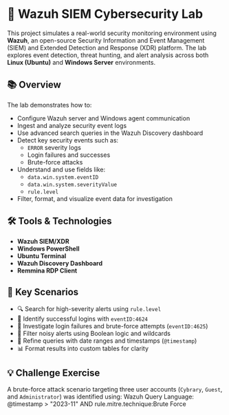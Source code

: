 # 🔐 Wazuh SIEM Cybersecurity Lab

This project simulates a real-world security monitoring environment using **Wazuh**, an open-source Security Information and Event Management (SIEM) and Extended Detection and Response (XDR) platform. The lab explores event detection, threat hunting, and alert analysis across both **Linux (Ubuntu)** and **Windows Server** environments.

## 📚 Overview

The lab demonstrates how to:

- Configure Wazuh server and Windows agent communication
- Ingest and analyze security event logs
- Use advanced search queries in the Wazuh Discovery dashboard
- Detect key security events such as:
  - `ERROR` severity logs
  - Login failures and successes
  - Brute-force attacks
- Understand and use fields like:
  - `data.win.system.eventID`
  - `data.win.system.severityValue`
  - `rule.level`
- Filter, format, and visualize event data for investigation

## 🛠️ Tools & Technologies

- **Wazuh SIEM/XDR**
- **Windows PowerShell**
- **Ubuntu Terminal**
- **Wazuh Discovery Dashboard**
- **Remmina RDP Client**

## 🧪 Key Scenarios

- 🔍 Search for high-severity alerts using `rule.level`
- 🔐 Identify successful logins with `eventID:4624`
- 🚫 Investigate login failures and brute-force attempts (`eventID:4625`)
- 🧹 Filter noisy alerts using Boolean logic and wildcards
- 📅 Refine queries with date ranges and timestamps (`@timestamp`)
- 📊 Format results into custom tables for clarity

## 💡 Challenge Exercise

A brute-force attack scenario targeting three user accounts (`Cybrary`, `Guest`, and `Administrator`) was identified using:
Wazuh Query Language:
@timestamp > "2023-11" AND rule.mitre.technique:Brute Force
